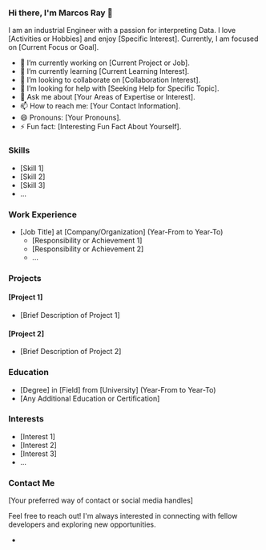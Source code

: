 ### Hi there, I'm Marcos Ray 👋

I am an industrial Engineer with a passion for interpreting Data. I love [Activities or Hobbies] and enjoy [Specific Interest]. Currently, I am focused on [Current Focus or Goal].

- 🔭 I’m currently working on [Current Project or Job].
- 🌱 I’m currently learning [Current Learning Interest].
- 👯 I’m looking to collaborate on [Collaboration Interest].
- 🤔 I’m looking for help with [Seeking Help for Specific Topic].
- 💬 Ask me about [Your Areas of Expertise or Interest].
- 📫 How to reach me: [Your Contact Information].
- 😄 Pronouns: [Your Pronouns].
- ⚡ Fun fact: [Interesting Fun Fact About Yourself].

### Skills

- [Skill 1]
- [Skill 2]
- [Skill 3]
- ...

### Work Experience

- [Job Title] at [Company/Organization] (Year-From to Year-To)
  - [Responsibility or Achievement 1]
  - [Responsibility or Achievement 2]
  - ...

### Projects

#### [Project 1]

- [Brief Description of Project 1]

#### [Project 2]

- [Brief Description of Project 2]

### Education

- [Degree] in [Field] from [University] (Year-From to Year-To)
- [Any Additional Education or Certification]

### Interests

- [Interest 1]
- [Interest 2]
- [Interest 3]
- ...

### Contact Me

[Your preferred way of contact or social media handles]

Feel free to reach out! I'm always interested in connecting with fellow developers and exploring new opportunities.

-
